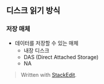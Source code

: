 
## 디스크 읽기 방식
### 저장 매체
* 데이터를 저장할 수 있는 매체
	* 내장 디스크
	* DAS (Direct Attached Storage)
	* NA

> Written with [StackEdit](https://stackedit.io/).
<!--stackedit_data:
eyJoaXN0b3J5IjpbNTM2NDQzNDUxXX0=
-->